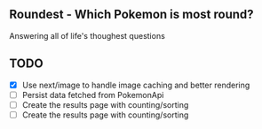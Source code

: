 ## Roundest - Which Pokemon is most round?

Answering all of life's thoughest questions


## TODO
- [X] Use next/image to handle image caching and better rendering
- [ ] Persist data fetched from PokemonApi
- [ ] Create the results page with counting/sorting
- [ ] Create the results page with counting/sorting
